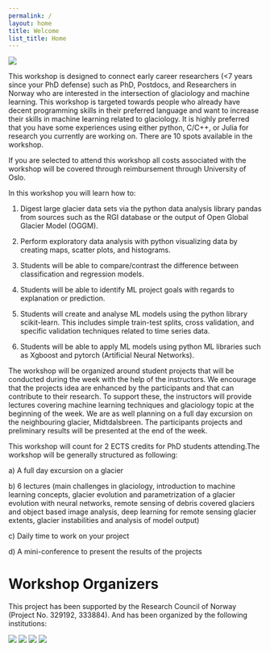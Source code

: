 ```yaml
---
permalink: /
layout: home
title: Welcome
list_title: Home
---
```

<img src="https://i.imgur.com/4nkG4kL.png"/>

This workshop is designed to connect early career researchers (<7 years since your PhD defense) such as PhD, Postdocs, and Researchers in Norway who are interested in the intersection of glaciology and machine learning. This workshop is targeted towards people who already have decent programming skills in their preferred language and want to increase their skills in machine learning related to glaciology. It is highly preferred that you have some experiences using either python, C/C++, or Julia for research you currently are working on. There are 10 spots available in the workshop.

If you are selected to attend this workshop all costs associated with the workshop will be covered through reimbursement through University of Oslo.

In this workshop you will learn how to:

1. Digest large glacier data sets via the python data analysis library pandas from sources such as the RGI database or the output of Open Global Glacier Model (OGGM).

2. Perform exploratory data analysis with python visualizing data by creating maps, scatter plots, and histograms.

3. Students will be able to compare/contrast the difference between classification and regression models.

4. Students will be able to identify ML project goals with regards to explanation or prediction.

5. Students will create and analyse ML models using the python library scikit-learn. This includes simple train-test splits, cross validation, and specific validation techniques related to time series data.

6. Students will be able to apply ML models using python ML libraries such as Xgboost and pytorch (Artificial Neural Networks).

The workshop will be organized around student projects that will be conducted during the week with the help of the instructors. We encourage that the projects idea are enhanced by the participants and that can contribute to their research. To support these, the instructors will provide lectures covering machine learning techniques and glaciology topic at the beginning of the week. We are as well planning on a full day excursion on the neighbouring glacier, Midtdalsbreen. The participants projects and preliminary results will be presented at the end of the week.

This workshop will count for 2 ECTS credits for PhD students attending.The workshop will be generally structured as following:

a) A full day excursion on a glacier

b) 6 lectures (main challenges in glaciology, introduction to machine learning concepts, glacier evolution and parametrization of a glacier evolution with neural networks, remote sensing of debris covered glaciers and object based image analysis, deep learning for remote sensing glacier extents, glacier instabilities and analysis of model output)

c) Daily time to work on your project

d) A mini-conference to present the results of the projects

# Workshop Organizers

This project has been supported by the Research Council of Norway (Project No. 329192, 333884). And has been organized by the following institutions:

<img src="/imgs/uio.png">
<img src="/imgs/uib.png">
<img src="/imgs/imau.png">
<img src="/imgs/berkeley.png">